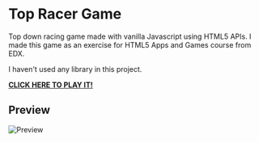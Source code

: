 # Top Racer Game

Top down racing game made with vanilla Javascript using
HTML5 APIs.
I made this game as an exercise for HTML5 Apps and Games course from EDX.

I haven't used any library in this project.


**[CLICK HERE TO PLAY IT!](https://brurez.github.io/top-racer-game)**

## Preview

![Preview](preview.gif)
